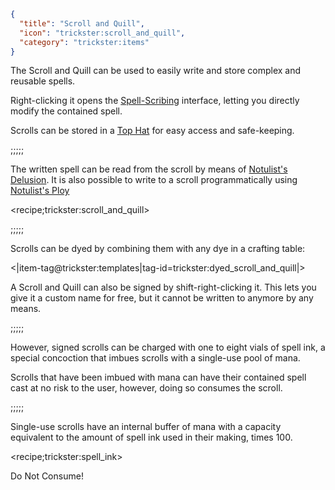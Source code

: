 ```json
{
  "title": "Scroll and Quill",
  "icon": "trickster:scroll_and_quill",
  "category": "trickster:items"
}
```

The Scroll and Quill can be used to easily write and store complex and reusable spells.


Right-clicking it opens the [Spell-Scribing](^trickster:items/editing) interface, letting you directly modify the contained spell.


Scrolls can be stored in a [Top Hat](^trickster:items/top_hat) for easy access and safe-keeping.

;;;;;

The written spell can be read from the scroll by means of [Notulist's Delusion](^trickster:tricks/basic#4).
It is also possible to write to a scroll programmatically using [Notulist's Ploy](^trickster:tricks/basic#5)

<recipe;trickster:scroll_and_quill>

;;;;;

Scrolls can be dyed by combining them with any dye in a crafting table:

<|item-tag@trickster:templates|tag-id=trickster:dyed_scroll_and_quill|>

A Scroll and Quill can also be signed by shift-right-clicking it.
This lets you give it a custom name for free, but it cannot be written to anymore by any means.

;;;;;

However, signed scrolls can be charged with one to eight vials of spell ink, 
a special concoction that imbues scrolls with a single-use pool of mana.


Scrolls that have been imbued with mana can have their contained spell cast at no risk to the user, 
however, doing so consumes the scroll. 

;;;;;

Single-use scrolls have an internal buffer of mana with a capacity equivalent to the amount of spell ink used in their making, times 100.

<recipe;trickster:spell_ink>

Do Not Consume!